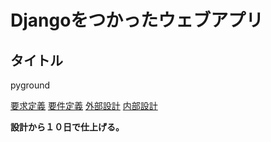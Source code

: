 # Djangoをつかったウェブアプリ

## タイトル
pyground

[要求定義](../doc/sa.md)
[要件定義](../doc/rd.md)
[外部設計](../doc/ed.md)
[内部設計](../doc/id.md)

**設計から１０日で仕上げる。**